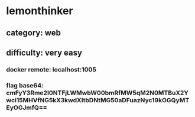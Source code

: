 # lemonthinker

## category: web

## difficulty: very easy

### docker remote: localhost:1005

### flag base64: cmFyY3Rme2I0NTFjLWMwbW00bmRfMW5qM2N0MTBuX2Ywci15MHVfNG5kX3kwdXItbDNtMG50aDFuazNyc19kOGQyMTEyOGJmfQ==
